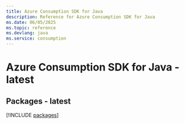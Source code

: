 ```yaml
---
title: Azure Consumption SDK for Java
description: Reference for Azure Consumption SDK for Java
ms.date: 06/05/2025
ms.topic: reference
ms.devlang: java
ms.service: consumption
---
```

# Azure Consumption SDK for Java - latest
## Packages - latest
[!INCLUDE [packages](consumption-index.md)]